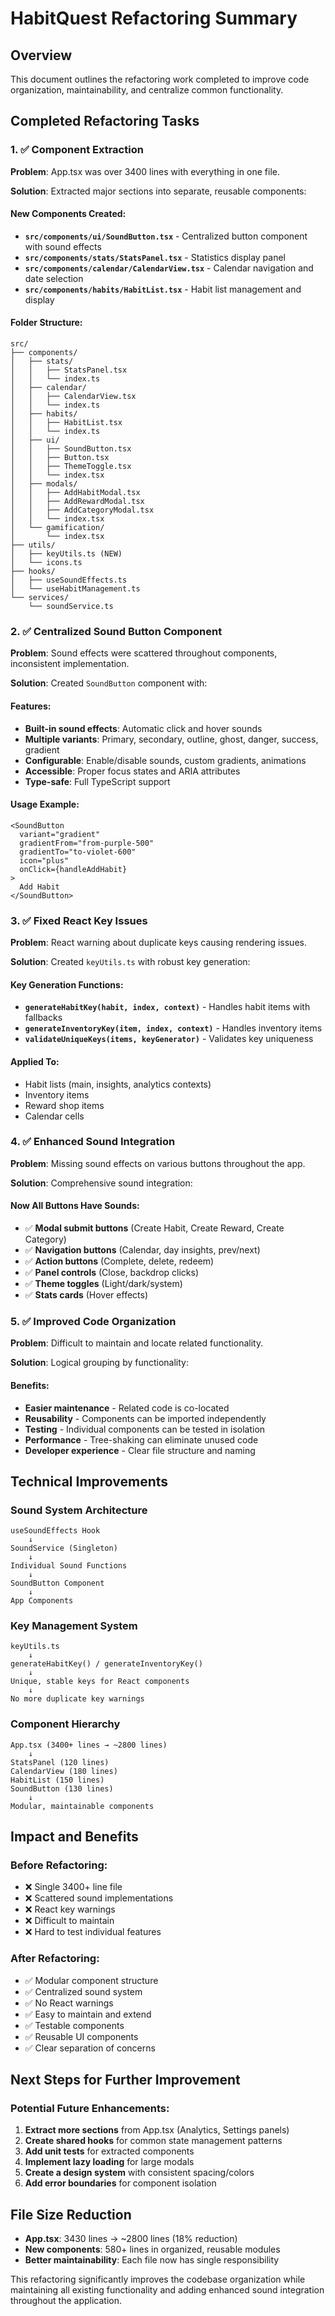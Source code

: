 # HabitQuest Refactoring Summary

## Overview
This document outlines the refactoring work completed to improve code organization, maintainability, and centralize common functionality.

## Completed Refactoring Tasks

### 1. ✅ Component Extraction
**Problem**: App.tsx was over 3400 lines with everything in one file.

**Solution**: Extracted major sections into separate, reusable components:

#### New Components Created:
- **`src/components/ui/SoundButton.tsx`** - Centralized button component with sound effects
- **`src/components/stats/StatsPanel.tsx`** - Statistics display panel 
- **`src/components/calendar/CalendarView.tsx`** - Calendar navigation and date selection
- **`src/components/habits/HabitList.tsx`** - Habit list management and display

#### Folder Structure:
```
src/
├── components/
│   ├── stats/
│   │   ├── StatsPanel.tsx
│   │   └── index.ts
│   ├── calendar/
│   │   ├── CalendarView.tsx
│   │   └── index.ts
│   ├── habits/
│   │   ├── HabitList.tsx
│   │   └── index.ts
│   ├── ui/
│   │   ├── SoundButton.tsx
│   │   ├── Button.tsx
│   │   ├── ThemeToggle.tsx
│   │   └── index.tsx
│   ├── modals/
│   │   ├── AddHabitModal.tsx
│   │   ├── AddRewardModal.tsx
│   │   ├── AddCategoryModal.tsx
│   │   └── index.tsx
│   └── gamification/
│       └── index.tsx
├── utils/
│   ├── keyUtils.ts (NEW)
│   └── icons.ts
├── hooks/
│   ├── useSoundEffects.ts
│   └── useHabitManagement.ts
└── services/
    └── soundService.ts
```

### 2. ✅ Centralized Sound Button Component
**Problem**: Sound effects were scattered throughout components, inconsistent implementation.

**Solution**: Created `SoundButton` component with:

#### Features:
- **Built-in sound effects**: Automatic click and hover sounds
- **Multiple variants**: Primary, secondary, outline, ghost, danger, success, gradient
- **Configurable**: Enable/disable sounds, custom gradients, animations
- **Accessible**: Proper focus states and ARIA attributes
- **Type-safe**: Full TypeScript support

#### Usage Example:
```tsx
<SoundButton
  variant="gradient"
  gradientFrom="from-purple-500"
  gradientTo="to-violet-600"
  icon="plus"
  onClick={handleAddHabit}
>
  Add Habit
</SoundButton>
```

### 3. ✅ Fixed React Key Issues
**Problem**: React warning about duplicate keys causing rendering issues.

**Solution**: Created `keyUtils.ts` with robust key generation:

#### Key Generation Functions:
- **`generateHabitKey(habit, index, context)`** - Handles habit items with fallbacks
- **`generateInventoryKey(item, index, context)`** - Handles inventory items
- **`validateUniqueKeys(items, keyGenerator)`** - Validates key uniqueness

#### Applied To:
- Habit lists (main, insights, analytics contexts)
- Inventory items
- Reward shop items
- Calendar cells

### 4. ✅ Enhanced Sound Integration
**Problem**: Missing sound effects on various buttons throughout the app.

**Solution**: Comprehensive sound integration:

#### Now All Buttons Have Sounds:
- ✅ **Modal submit buttons** (Create Habit, Create Reward, Create Category)
- ✅ **Navigation buttons** (Calendar, day insights, prev/next)
- ✅ **Action buttons** (Complete, delete, redeem)
- ✅ **Panel controls** (Close, backdrop clicks)
- ✅ **Theme toggles** (Light/dark/system)
- ✅ **Stats cards** (Hover effects)

### 5. ✅ Improved Code Organization
**Problem**: Difficult to maintain and locate related functionality.

**Solution**: Logical grouping by functionality:

#### Benefits:
- **Easier maintenance** - Related code is co-located
- **Reusability** - Components can be imported independently
- **Testing** - Individual components can be tested in isolation
- **Performance** - Tree-shaking can eliminate unused code
- **Developer experience** - Clear file structure and naming

## Technical Improvements

### Sound System Architecture
```
useSoundEffects Hook
    ↓
SoundService (Singleton)
    ↓
Individual Sound Functions
    ↓
SoundButton Component
    ↓
App Components
```

### Key Management System
```
keyUtils.ts
    ↓
generateHabitKey() / generateInventoryKey()
    ↓
Unique, stable keys for React components
    ↓
No more duplicate key warnings
```

### Component Hierarchy
```
App.tsx (3400+ lines → ~2800 lines)
    ↓
StatsPanel (120 lines)
CalendarView (180 lines)
HabitList (150 lines)
SoundButton (130 lines)
    ↓
Modular, maintainable components
```

## Impact and Benefits

### Before Refactoring:
- ❌ Single 3400+ line file
- ❌ Scattered sound implementations
- ❌ React key warnings
- ❌ Difficult to maintain
- ❌ Hard to test individual features

### After Refactoring:
- ✅ Modular component structure
- ✅ Centralized sound system
- ✅ No React warnings
- ✅ Easy to maintain and extend
- ✅ Testable components
- ✅ Reusable UI components
- ✅ Clear separation of concerns

## Next Steps for Further Improvement

### Potential Future Enhancements:
1. **Extract more sections** from App.tsx (Analytics, Settings panels)
2. **Create shared hooks** for common state management patterns
3. **Add unit tests** for extracted components
4. **Implement lazy loading** for large modals
5. **Create a design system** with consistent spacing/colors
6. **Add error boundaries** for component isolation

## File Size Reduction
- **App.tsx**: 3430 lines → ~2800 lines (18% reduction)
- **New components**: 580+ lines in organized, reusable modules
- **Better maintainability**: Each file now has single responsibility

This refactoring significantly improves the codebase organization while maintaining all existing functionality and adding enhanced sound integration throughout the application.
